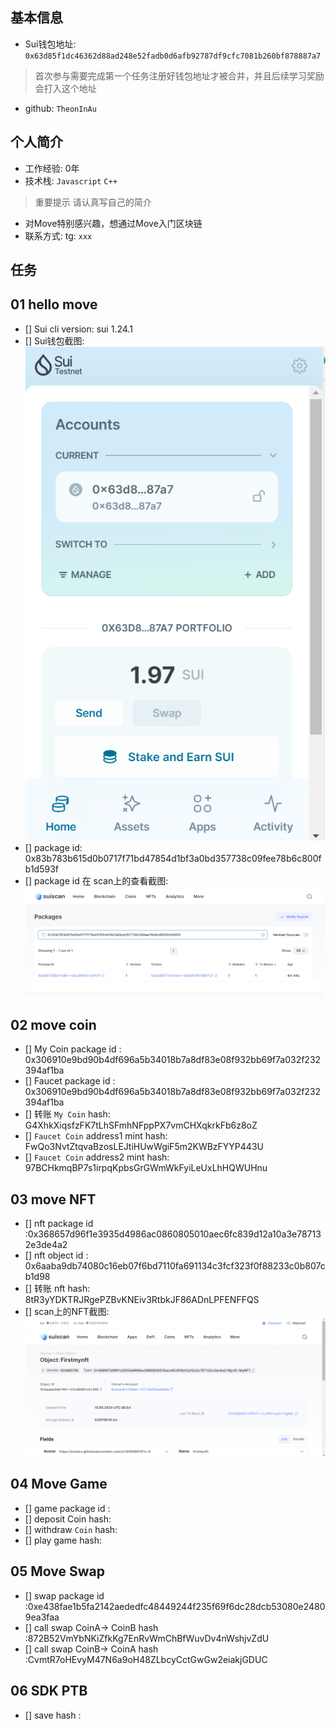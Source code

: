 ## 基本信息
- Sui钱包地址: `0x63d85f1dc46362d88ad248e52fadb0d6afb92787df9cfc7081b260bf878887a7`
> 首次参与需要完成第一个任务注册好钱包地址才被合并，并且后续学习奖励会打入这个地址
- github: `TheonInAu`

## 个人简介
- 工作经验: 0年
- 技术栈: `Javascript` `C++`
> 重要提示 请认真写自己的简介
- 对Move特别感兴趣，想通过Move入门区块链
- 联系方式: tg: `xxx` 

## 任务

##   01 hello move  
- [] Sui cli version: sui 1.24.1
- [] Sui钱包截图: ![Sui钱包截图](./images/sui_wallet.png)
- [] package id: 0x83b783b615d0b0717f71bd47854d1bf3a0bd357738c09fee78b6c800fb1d593f
- [] package id 在 scan上的查看截图:![Scan截图](./images/scan.png)

##   02 move coin
- [] My Coin package id : 0x306910e9bd90b4df696a5b34018b7a8df83e08f932bb69f7a032f232394af1ba
- [] Faucet package id : 0x306910e9bd90b4df696a5b34018b7a8df83e08f932bb69f7a032f232394af1ba
- [] 转账 `My Coin` hash: G4XhkXiqsfzFK7tLhSFmhNFppPX7vmCHXqkrkFb6z8oZ
- [] `Faucet Coin` address1 mint hash: FwQo3NvtZtqvaBzosLEJtiHUwWgiF5m2KWBzFYYP443U
- [] `Faucet Coin` address2 mint hash: 97BCHkmqBP7s1irpqKpbsGrGWmWkFyiLeUxLhHQWUHnu

##   03 move NFT
- [] nft package id :0x368657d96f1e3935d4986ac0860805010aec6fc839d12a10a3e787132e3de4a2 
- [] nft object id : 0x6aaba9db74080c16eb07f6bd7110fa691134c3fcf323f0f88233c0b807cb1d98
- [] 转账 nft  hash: 8tR3yYDKTRJRgePZBvKNEiv3RtbkJF86ADnLPFENFFQS
- [] scan上的NFT截图:![Scan截图](./images/task3scan.png)

##   04 Move Game
- [] game package id :
- [] deposit Coin hash:
- [] withdraw `Coin` hash:
- [] play game hash:

##   05 Move Swap
- [] swap package id :0xe438fae1b5fa2142aededfc48449244f235f69f6dc28dcb53080e24809ea3faa
- [] call swap CoinA-> CoinB  hash :872B52VmYbNKiZfkKg7EnRvWmChBfWuvDv4nWshjvZdU
- [] call swap CoinB-> CoinA  hash :CvmtR7oHEvyM47N6a9oH48ZLbcyCctGwGw2eiakjGDUC

##   06 SDK PTB
- [] save hash :
